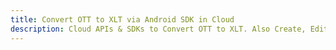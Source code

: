 ---title: Convert OTT to XLT via Android SDK in Clouddescription: Cloud APIs & SDKs to Convert OTT to XLT. Also Create, Edit & Render Microsoft Word & OpenOffice documents in the Cloud.---